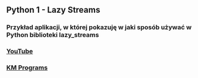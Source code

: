 ## Python 1 - Lazy Streams

### Przykład aplikacji, w której pokazuję w jaki sposób używać w Python biblioteki lazy_streams

### [YouTube](https://www.youtube.com/watch?v=H-uom0bxfSY&t=346s)
### [KM Programs](https://km-programs.pl/)
